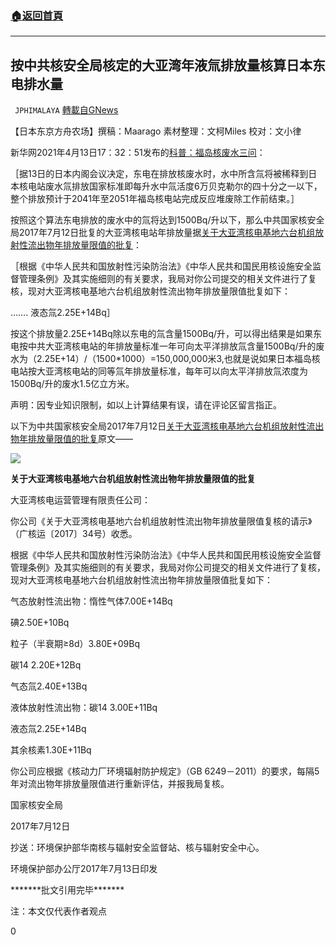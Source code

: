 ###  [:house:返回首頁](https://github.com/ourhimalayas/txt)
---

## 按中共核安全局核定的大亚湾年液氚排放量核算日本东电排水量
` JPHIMALAYA` [轉載自GNews](https://gnews.org/zh-hans/1096407/)

【日本东京方舟农场】撰稿：Maarago 素材整理：文柯Miles 校对：文小律

新华网2021年4月13日17：32：51发布的[科普：福岛核废水三问](http://www.xinhuanet.com/world/2021-04/13/c_1127325596.htm)：

［据13日的日本内阁会议决定，东电在排放核废水时，水中所含氚将被稀释到日本核电站废水氚排放国家标准即每升水中氚活度6万贝克勒尔的四十分之一以下，整个排放预计于2041年至2051年福岛核电站完成反应堆废除工作前结束。］

按照这个算法东电排放的废水中的氚将达到1500Bq/升以下，那么中共国家核安全局2017年7月12日批复的大亚湾核电站年排放量据[关于大亚湾核电基地六台机组放射性流出物年排放量限值的批复](http://www.mee.gov.cn/gkml/sthjbgw/haq/201707/t20170717_417967.htm)：

［根据《中华人民共和国放射性污染防治法》《中华人民共和国民用核设施安全监督管理条例》及其实施细则的有关要求，我局对你公司提交的相关文件进行了复核，现对大亚湾核电基地六台机组放射性流出物年排放量限值批复如下：

……. 液态氚2.25E+14Bq］

按这个排放量2.25E+14Bq除以东电的氚含量1500Bq/升，可以得出结果是如果东电按中共大亚湾核电站的年排放量标准一年可向太平洋排放氚含量1500Bq/升的废水为（2.25E+14）/（1500\*1000）=150,000,000米3,也就是说如果日本福岛核电站按大亚湾核电站的同等氚年排放量标准，每年可以向太平洋排放氚浓度为1500Bq/升的废水1.5亿立方米。

声明：因专业知识限制，如以上计算结果有误，请在评论区留言指正。

以下为中共国家核安全局2017年7月12日[关于大亚湾核电基地六台机组放射性流出物年排放量限值的批复](http://www.mee.gov.cn/gkml/sthjbgw/haq/201707/t20170717_417967.htm)原文——

![]()![](https://gnews.org/wp-content/uploads/2021/04/431ECD88-F905-4F34-8921-D8CCADC86565.jpeg)

**关于大亚湾核电基地六台机组放射性流出物年排放量限值的批复**

大亚湾核电运营管理有限责任公司：

你公司《关于大亚湾核电基地六台机组放射性流出物年排放量限值复核的请示》（广核运〔2017〕34号）收悉。

根据《中华人民共和国放射性污染防治法》《中华人民共和国民用核设施安全监督管理条例》及其实施细则的有关要求，我局对你公司提交的相关文件进行了复核，现对大亚湾核电基地六台机组放射性流出物年排放量限值批复如下：

气态放射性流出物：惰性气体7.00E+14Bq

碘2.50E+10Bq

粒子（半衰期≥8d）3.80E+09Bq

碳14 2.20E+12Bq

气态氚2.40E+13Bq

液体放射性流出物：碳14 3.00E+11Bq

液态氚2.25E+14Bq

其余核素1.30E+11Bq

你公司应根据《核动力厂环境辐射防护规定》（GB 6249－2011）的要求，每隔5年对流出物年排放量限值进行重新评估，并报我局复核。

国家核安全局

2017年7月12日

抄送：环境保护部华南核与辐射安全监督站、核与辐射安全中心。

环境保护部办公厅2017年7月13日印发

\*\*\*\*\*\*\*批文引用完毕\*\*\*\*\*\*\*

注：本文仅代表作者观点

0
